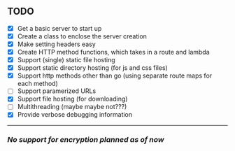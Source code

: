 ## TODO
- [x] Get a basic server to start up
- [x] Create a class to enclose the server creation
- [x] Make setting headers easy
- [x] Create HTTP method functions, which takes in a route and lambda
- [x] Support (single) static file hosting
- [x] Support static directory hosting (for js and css files)
- [x] Support http methods other than go (using separate route maps for each method)
- [ ] Support paramerized URLs
- [x] Support file hosting (for downloading)
- [ ] Multithreading (maybe maybe not???)
- [x] Provide verbose debugging information

---
### *No support for encryption planned as of now*

